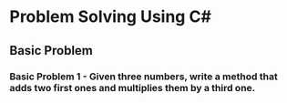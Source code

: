 # Problem Solving Using C#

## Basic Problem

### Basic Problem 1 - Given three numbers, write a method that adds two first ones and multiplies them by a third one.
